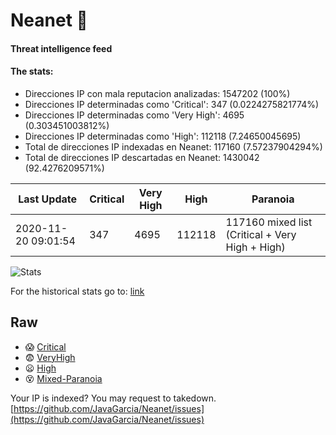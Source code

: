 # Neanet :hocho:
#### Threat intelligence feed
#### The stats:

- Direcciones IP con mala reputacion analizadas: 1547202 (100%)
- Direcciones IP determinadas como 'Critical':  347 (0.0224275821774%)
- Direcciones IP determinadas como 'Very High':  4695 (0.303451003812%)
- Direcciones IP determinadas como 'High':  112118 (7.24650045695)
- Total de direcciones IP indexadas en Neanet:  117160 (7.57237904294%)
- Total de direcciones IP descartadas en Neanet:  1430042 (92.4276209571%)

| Last Update | Critical | Very High | High | Paranoia |
| --- | --- | --- | --- | --- |
| 2020-11-20 09:01:54 | 347 | 4695 | 112118 | 117160 mixed list (Critical + Very High + High)|

![Stats](https://docs.google.com/spreadsheets/d/e/2PACX-1vSnaNMIXVabIpDJjufMlzH7poXnshF3mgd8Is1g9ytUEzVsP5my4Trn8f-xkoLLQ38xpL3HtmUexLo6/pubchart?oid=501124687&format=image)

For the historical stats go to: [link](/stats.csv)
## Raw
- :scream: [Critical](https://raw.githubusercontent.com/JavaGarcia/Neanet/master/blacklists/neanet_critical.txt)
- :fearful: [VeryHigh](https://raw.githubusercontent.com/JavaGarcia/Neanet/master/blacklists/neanet_veryHigh.txtt)
- :frowning: [High](https://raw.githubusercontent.com/JavaGarcia/Neanet/master/blacklists/neanet_high.txt)
- :dizzy_face: [Mixed-Paranoia](https://raw.githubusercontent.com/JavaGarcia/Neanet/master/blacklists/neanet_all.txt)


Your IP is indexed? You may request to takedown. [https://github.com/JavaGarcia/Neanet/issues](https://github.com/JavaGarcia/Neanet/issues)



































































































































































































































































































































































































































































































































































































































































































































































































































































































































































































































































































































































































































































































































































































































































































































































































































































































































































































































































































































































































































































































































































































































































































































































